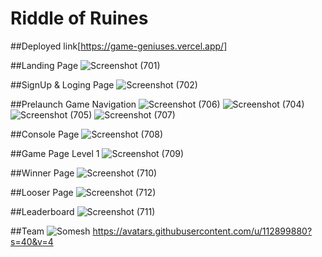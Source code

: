 # Riddle of Ruines

##Deployed link[https://game-geniuses.vercel.app/]

##Landing Page
![Screenshot (701)](https://user-images.githubusercontent.com/112899880/230843878-b353f037-d2e5-4ae0-9314-cf34c6112bb0.png)

##SignUp & Loging Page
![Screenshot (702)](https://user-images.githubusercontent.com/112899880/230844155-86beee99-ee36-414b-bce0-02f60d021095.png)

##Prelaunch Game Navigation
![Screenshot (706)](https://user-images.githubusercontent.com/112899880/230844263-a390a988-10dc-404c-8bd4-1d85443e8648.png)
![Screenshot (704)](https://user-images.githubusercontent.com/112899880/230844273-6566670e-eaab-4d3e-9a69-28595c867aee.png)
![Screenshot (705)](https://user-images.githubusercontent.com/112899880/230844280-b35fb3e9-15ad-48f5-ab72-87cde5e56358.png)
![Screenshot (707)](https://user-images.githubusercontent.com/112899880/230844324-8f1adb54-c2ad-4d32-a720-57887e451325.png)

##Console Page
![Screenshot (708)](https://user-images.githubusercontent.com/112899880/230844422-3404670b-cd5b-4b12-9697-271525186275.png)

##Game Page Level 1
![Screenshot (709)](https://user-images.githubusercontent.com/112899880/230844546-5f4b7a1f-2b73-43e4-a448-0f5110e203ff.png)

##Winner Page
![Screenshot (710)](https://user-images.githubusercontent.com/112899880/230844625-2686a52a-0977-4733-b565-b6ccd8694083.png)

##Looser Page
![Screenshot (712)](https://user-images.githubusercontent.com/112899880/230845329-70d39f19-f992-457b-b2a7-8ede2e2ffed3.png)

##Leaderboard 
![Screenshot (711)](https://user-images.githubusercontent.com/112899880/230845554-b229aaf4-3cea-4632-91ea-58c0aad1c5d1.png)

##Team
![Somesh](https://user-images.githubusercontent.com/112899880/230849176-ef5534ff-568e-44ed-88a3-1f3a4695d77a.png)
https://avatars.githubusercontent.com/u/112899880?s=40&v=4






